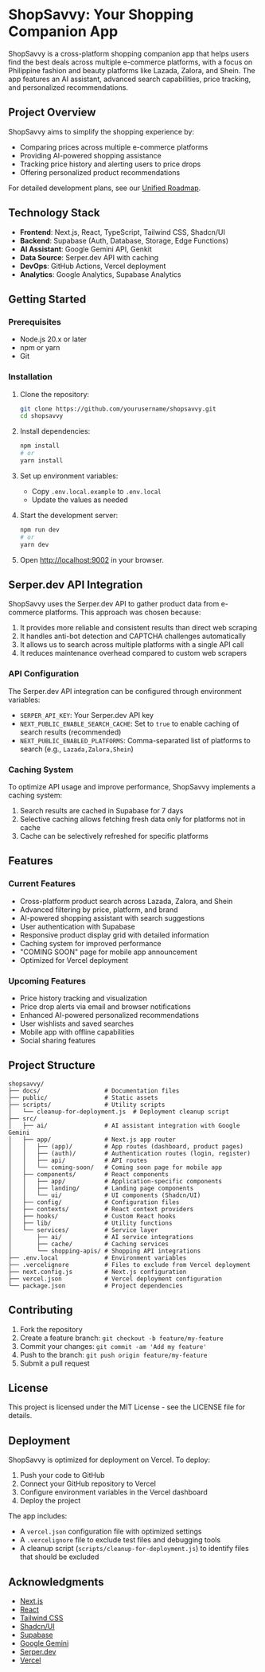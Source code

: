 # ShopSavvy: Your Shopping Companion App

ShopSavvy is a cross-platform shopping companion app that helps users find the best deals across multiple e-commerce platforms, with a focus on Philippine fashion and beauty platforms like Lazada, Zalora, and Shein. The app features an AI assistant, advanced search capabilities, price tracking, and personalized recommendations.

## Project Overview

ShopSavvy aims to simplify the shopping experience by:
- Comparing prices across multiple e-commerce platforms
- Providing AI-powered shopping assistance
- Tracking price history and alerting users to price drops
- Offering personalized product recommendations

For detailed development plans, see our [Unified Roadmap](docs/unified-roadmap.md).

## Technology Stack

- **Frontend**: Next.js, React, TypeScript, Tailwind CSS, Shadcn/UI
- **Backend**: Supabase (Auth, Database, Storage, Edge Functions)
- **AI Assistant**: Google Gemini API, Genkit
- **Data Source**: Serper.dev API with caching
- **DevOps**: GitHub Actions, Vercel deployment
- **Analytics**: Google Analytics, Supabase Analytics

## Getting Started

### Prerequisites

- Node.js 20.x or later
- npm or yarn
- Git

### Installation

1. Clone the repository:
   ```bash
   git clone https://github.com/yourusername/shopsavvy.git
   cd shopsavvy
   ```

2. Install dependencies:
   ```bash
   npm install
   # or
   yarn install
   ```

3. Set up environment variables:
   - Copy `.env.local.example` to `.env.local`
   - Update the values as needed

4. Start the development server:
   ```bash
   npm run dev
   # or
   yarn dev
   ```

5. Open [http://localhost:9002](http://localhost:9002) in your browser.

## Serper.dev API Integration

ShopSavvy uses the Serper.dev API to gather product data from e-commerce platforms. This approach was chosen because:

1. It provides more reliable and consistent results than direct web scraping
2. It handles anti-bot detection and CAPTCHA challenges automatically
3. It allows us to search across multiple platforms with a single API call
4. It reduces maintenance overhead compared to custom web scrapers

### API Configuration

The Serper.dev API integration can be configured through environment variables:

- `SERPER_API_KEY`: Your Serper.dev API key
- `NEXT_PUBLIC_ENABLE_SEARCH_CACHE`: Set to `true` to enable caching of search results (recommended)
- `NEXT_PUBLIC_ENABLED_PLATFORMS`: Comma-separated list of platforms to search (e.g., `Lazada,Zalora,Shein`)

### Caching System

To optimize API usage and improve performance, ShopSavvy implements a caching system:

1. Search results are cached in Supabase for 7 days
2. Selective caching allows fetching fresh data only for platforms not in cache
3. Cache can be selectively refreshed for specific platforms

## Features

### Current Features

- Cross-platform product search across Lazada, Zalora, and Shein
- Advanced filtering by price, platform, and brand
- AI-powered shopping assistant with search suggestions
- User authentication with Supabase
- Responsive product display grid with detailed information
- Caching system for improved performance
- "COMING SOON" page for mobile app announcement
- Optimized for Vercel deployment

### Upcoming Features

- Price history tracking and visualization
- Price drop alerts via email and browser notifications
- Enhanced AI-powered personalized recommendations
- User wishlists and saved searches
- Mobile app with offline capabilities
- Social sharing features

## Project Structure

```
shopsavvy/
├── docs/                  # Documentation files
├── public/                # Static assets
├── scripts/               # Utility scripts
│   └── cleanup-for-deployment.js  # Deployment cleanup script
├── src/
│   ├── ai/                # AI assistant integration with Google Gemini
│   ├── app/               # Next.js app router
│   │   ├── (app)/         # App routes (dashboard, product pages)
│   │   ├── (auth)/        # Authentication routes (login, register)
│   │   ├── api/           # API routes
│   │   └── coming-soon/   # Coming soon page for mobile app
│   ├── components/        # React components
│   │   ├── app/           # Application-specific components
│   │   ├── landing/       # Landing page components
│   │   └── ui/            # UI components (Shadcn/UI)
│   ├── config/            # Configuration files
│   ├── contexts/          # React context providers
│   ├── hooks/             # Custom React hooks
│   ├── lib/               # Utility functions
│   └── services/          # Service layer
│       ├── ai/            # AI service integrations
│       ├── cache/         # Caching services
│       └── shopping-apis/ # Shopping API integrations
├── .env.local             # Environment variables
├── .vercelignore          # Files to exclude from Vercel deployment
├── next.config.js         # Next.js configuration
├── vercel.json            # Vercel deployment configuration
└── package.json           # Project dependencies
```

## Contributing

1. Fork the repository
2. Create a feature branch: `git checkout -b feature/my-feature`
3. Commit your changes: `git commit -am 'Add my feature'`
4. Push to the branch: `git push origin feature/my-feature`
5. Submit a pull request

## License

This project is licensed under the MIT License - see the LICENSE file for details.

## Deployment

ShopSavvy is optimized for deployment on Vercel. To deploy:

1. Push your code to GitHub
2. Connect your GitHub repository to Vercel
3. Configure environment variables in the Vercel dashboard
4. Deploy the project

The app includes:
- A `vercel.json` configuration file with optimized settings
- A `.vercelignore` file to exclude test files and debugging tools
- A cleanup script (`scripts/cleanup-for-deployment.js`) to identify files that should be excluded

## Acknowledgments

- [Next.js](https://nextjs.org/)
- [React](https://reactjs.org/)
- [Tailwind CSS](https://tailwindcss.com/)
- [Shadcn/UI](https://ui.shadcn.com/)
- [Supabase](https://supabase.io/)
- [Google Gemini](https://ai.google.dev/)
- [Serper.dev](https://serper.dev/)
- [Vercel](https://vercel.com/)
